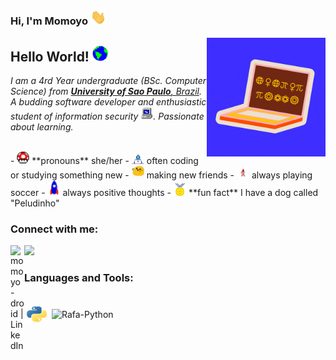 ### Hi, I'm Momoyo  <img src="https://github.com/momoyo-droid/momoyo-droid/blob/main/Assets/Hi.gif" width="25px">

<img align="right" alt="PC GIF" src="https://github.com/momoyo-droid/momoyo-droid/blob/main/Assets/female.gif" width="190px" />


## Hello World! <img src="https://github.com/momoyo-droid/momoyo-droid/blob/main/Assets/Earth.gif" width="25px">
<p>
  <em>
    I am a 4rd Year undergraduate (BSc. Computer Science) from <a href="https://www5.usp.br/"> <b>University of Sao Paulo</b>, Brazil</a>.  
    A budding software developer and enthusiastic student of information security <img src="https://github.com/momoyo-droid/momoyo-droid/blob/main/Assets/PC.gif" width="20px">. Passionate about learning.
  </em>  
</p>
<br>
- <img alt="GIF" src="https://github.com/momoyo-droid/momoyo-droid/blob/main/Assets/powerup.gif"  width="20px" /> **pronouns** she/her
- <img alt="GIF" src="https://github.com/momoyo-droid/momoyo-droid/blob/main/Assets/Developer.gif"  width="20px" /> often coding or studying something new
- <img alt="GIF" src="https://github.com/momoyo-droid/momoyo-droid/blob/main/Assets/happy.gif"  width="20px" /> making new friends
- <img alt="GIF" src="https://github.com/momoyo-droid/momoyo-droid/blob/main/Assets/duende.gif"  width="20px" /> always playing soccer
- <img alt="GIF" src="https://github.com/momoyo-droid/momoyo-droid/blob/main/Assets/Rocket.gif"  width="20px" /> always positive thoughts
- <img alt="GIF" src="https://github.com/momoyo-droid/momoyo-droid/blob/main/Assets/medal.gif"  width="20px" /> **fun fact** I have a dog called "Peludinho"



### Connect with me:

[<img align="left" alt="momoyo-droid | LinkedIn" width="22px" src="https://cdn.jsdelivr.net/gh/devicons/devicon/icons/linkedin/linkedin-original.svg" />][linkedin]
<a href = "mailto:anacristina.silvadeoliveira11@gmail.com"><img src="https://img.shields.io/badge/-Gmail-%23333?style=for-the-badge&logo=gmail&logoColor=white" target="_blank"></a>
<br />

### Languages and Tools:

<div style="display: inline_block"><br> 
    <img align="center" alt="Rafa-Python" height="30" width="40" src="https://raw.githubusercontent.com/devicons/devicon/master/icons/python/python-original.svg">
    <img align="center" alt="Rafa-Python" height="30" width="40" src="https://cdn.jsdelivr.net/gh/devicons/devicon/icons/c/c-original.svg">
</div>

<br />
<br />

[linkedin]: https://www.linkedin.com/in/ana-de-oliveira-a76027198/
